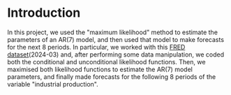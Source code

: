 # Introduction
In this project, we used the "maximum likelihood" method to estimate the parameters of an AR(7) model, and then used that model to make forecasts for the next 8 periods.
In particular, we worked with this [FRED dataset](https://research.stlouisfed.org/econ/mccracken/fred-databases/)(2024-03) and, after performing some data manipulation, we coded both the conditional and unconditional likelihood functions.
Then, we maximised both likelihood functions to estimate the AR(7) model parameters, and finally made forecasts for the following 8 periods of the variable "industrial production".